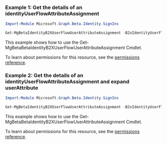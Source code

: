 ### Example 1: Get the details of an identityUserFlowAttributeAssignment

```powershellImport-Module Microsoft.Graph.Beta.Identity.SignIns

Get-MgBetaIdentityB2XUserFlowUserAttributeAssignment -B2xIdentityUserFlowId $b2xIdentityUserFlowId -IdentityUserFlowAttributeAssignmentId $identityUserFlowAttributeAssignmentId
```
This example shows how to use the Get-MgBetaBetaIdentityB2XUserFlowUserAttributeAssignment Cmdlet.
To learn about permissions for this resource, see the [permissions reference](/graph/permissions-reference).

### Example 2: Get the details of an identityUserFlowAttributeAssignment and expand userAttribute

```powershellImport-Module Microsoft.Graph.Beta.Identity.SignIns

Get-MgBetaIdentityB2XUserFlowUserAttributeAssignment -B2xIdentityUserFlowId $b2xIdentityUserFlowId -IdentityUserFlowAttributeAssignmentId $identityUserFlowAttributeAssignmentId -ExpandProperty "userAttribute"
```
This example shows how to use the Get-MgBetaBetaIdentityB2XUserFlowUserAttributeAssignment Cmdlet.
To learn about permissions for this resource, see the [permissions reference](/graph/permissions-reference).


